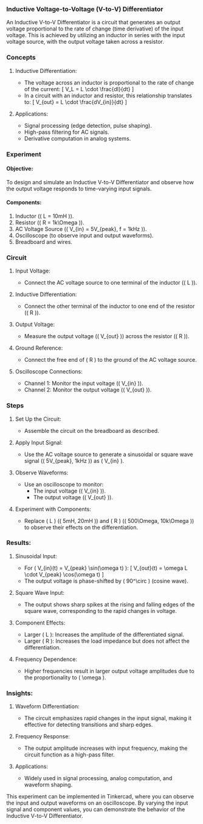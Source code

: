 ### Inductive Voltage-to-Voltage (V-to-V) Differentiator

An Inductive V-to-V Differentiator is a circuit that generates an output voltage proportional to the rate of change (time derivative) of the input voltage. This is achieved by utilizing an inductor in series with the input voltage source, with the output voltage taken across a resistor.

### Concepts

1. Inductive Differentiation:
   - The voltage across an inductor is proportional to the rate of change of the current:
     \[
     V_L = L \cdot \frac{dI}{dt}
     \]
   - In a circuit with an inductor and resistor, this relationship translates to:
     \[
     V_{out} = L \cdot \frac{dV_{in}}{dt}
     \]

2. Applications:
   - Signal processing (edge detection, pulse shaping).
   - High-pass filtering for AC signals.
   - Derivative computation in analog systems.

### Experiment

#### Objective:

To design and simulate an Inductive V-to-V Differentiator and observe how the output voltage responds to time-varying input signals.

#### Components:

1. Inductor (\( L = 10mH \)).
2. Resistor (\( R = 1k\Omega \)).
3. AC Voltage Source (\( V_{in} = 5V_{peak}, f = 1kHz \)).
4. Oscilloscope (to observe input and output waveforms).
5. Breadboard and wires.

### Circuit

1. Input Voltage:
   - Connect the AC voltage source to one terminal of the inductor (\( L \)).

2. Inductive Differentiation:
   - Connect the other terminal of the inductor to one end of the resistor (\( R \)).

3. Output Voltage:
   - Measure the output voltage (\( V_{out} \)) across the resistor (\( R \)).

4. Ground Reference:
   - Connect the free end of \( R \) to the ground of the AC voltage source.

5. Oscilloscope Connections:
   - Channel 1: Monitor the input voltage (\( V_{in} \)).
   - Channel 2: Monitor the output voltage (\( V_{out} \)).

### Steps

1. Set Up the Circuit:
   - Assemble the circuit on the breadboard as described.

2. Apply Input Signal:
   - Use the AC voltage source to generate a sinusoidal or square wave signal (\( 5V_{peak}, 1kHz \)) as \( V_{in} \).

3. Observe Waveforms:
   - Use an oscilloscope to monitor:
     - The input voltage (\( V_{in} \)).
     - The output voltage (\( V_{out} \)).

4. Experiment with Components:
   - Replace \( L \) (\( 5mH, 20mH \)) and \( R \) (\( 500\Omega, 10k\Omega \)) to observe their effects on the differentiation.

### Results:

1. Sinusoidal Input:
   - For \( V_{in}(t) = V_{peak} \sin(\omega t) \):
     \[
     V_{out}(t) = \omega L \cdot V_{peak} \cos(\omega t)
     \]
   - The output voltage is phase-shifted by \( 90^\circ \) (cosine wave).

2. Square Wave Input:
   - The output shows sharp spikes at the rising and falling edges of the square wave, corresponding to the rapid changes in voltage.

3. Component Effects:
   - Larger \( L \): Increases the amplitude of the differentiated signal.
   - Larger \( R \): Increases the load impedance but does not affect the differentiation.

4. Frequency Dependence:
   - Higher frequencies result in larger output voltage amplitudes due to the proportionality to \( \omega \).

### Insights:

1. Waveform Differentiation:
   - The circuit emphasizes rapid changes in the input signal, making it effective for detecting transitions and sharp edges.

2. Frequency Response:
   - The output amplitude increases with input frequency, making the circuit function as a high-pass filter.

3. Applications:
   - Widely used in signal processing, analog computation, and waveform shaping.

This experiment can be implemented in Tinkercad, where you can observe the input and output waveforms on an oscilloscope. By varying the input signal and component values, you can demonstrate the behavior of the Inductive V-to-V Differentiator.
